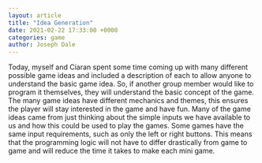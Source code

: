 ```yaml
---
layout: article
title: "Idea Generation"
date: 2021-02-22 17:33:00 +0000
categories: game
author: Joseph Dale
---
```


Today, myself and Ciaran spent some time coming up with many different possible game ideas and included a description of each to allow anyone to understand the basic game idea. So, if another group member would like to program it themselves, they will understand the basic concept of the game. The many game ideas have different mechanics and themes, this ensures the player will stay interested in the game and have fun. Many of the game ideas came from just thinking about the simple inputs we have available to us and how this could be used to play the games. Some games have the same input requirements, such as only the left or right buttons. This means that the programming logic will not have to differ drastically from game to game and will reduce the time it takes to make each mini game.